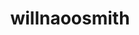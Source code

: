 ---
title: willnaoosmith
github: https://github.com/willnaoosmith
mode: dark
transition: 1s
score: 69.3
archetype:
- Code
- Badges | Tags | Icons
- Minimalistic
---